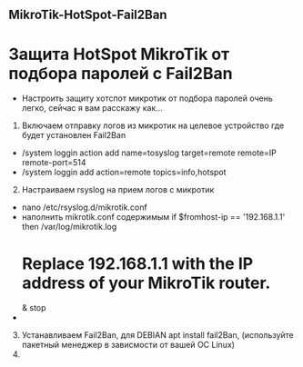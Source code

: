 ## MikroTik-HotSpot-Fail2Ban

# Защита HotSpot MikroTik от подбора паролей с Fail2Ban
- Настроить защиту хотспот микротик от подбора паролей очень легко, сейчас я вам расскажу как...

1. Включаем отправку логов из микротик на целевое устройство где будет установлен Fail2Ban
  * /system loggin action add name=tosyslog target=remote remote=IP remote-port=514
  * /system loggin add action=remote topics=info,hotspot
2. Настраиваем rsyslog на прием логов с микротик
  * nano /etc/rsyslog.d/mikrotik.conf
  * наполнить mikrotik.conf содержимым
    if $fromhost-ip == '192.168.1.1' then /var/log/mikrotik.log
    # Replace 192.168.1.1 with the IP address of your MikroTik router.
    & stop
  * 
3. Устанавливаем Fail2Ban, для DEBIAN apt install fail2Ban, (используйте пакетный менеджер в зависмости от вашей ОС Linux)
4.
